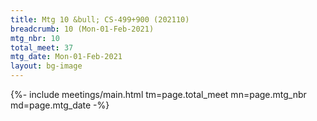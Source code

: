 ```yaml
---
title: Mtg 10 &bull; CS-499+900 (202110)
breadcrumb: 10 (Mon-01-Feb-2021)
mtg_nbr: 10
total_meet: 37
mtg_date: Mon-01-Feb-2021
layout: bg-image
---
```


{%- include meetings/main.html
    tm=page.total_meet
    mn=page.mtg_nbr
    md=page.mtg_date
-%}
